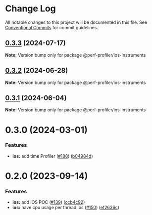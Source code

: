 # Change Log

All notable changes to this project will be documented in this file.
See [Conventional Commits](https://conventionalcommits.org) for commit guidelines.

## [0.3.3](https://github.com/bamlab/flashlight/compare/@perf-profiler/ios-instruments@0.3.2...@perf-profiler/ios-instruments@0.3.3) (2024-07-17)

**Note:** Version bump only for package @perf-profiler/ios-instruments

## [0.3.2](https://github.com/bamlab/flashlight/compare/@perf-profiler/ios-instruments@0.3.1...@perf-profiler/ios-instruments@0.3.2) (2024-06-28)

**Note:** Version bump only for package @perf-profiler/ios-instruments

## [0.3.1](https://github.com/bamlab/flashlight/compare/@perf-profiler/ios-instruments@0.3.0...@perf-profiler/ios-instruments@0.3.1) (2024-06-04)

**Note:** Version bump only for package @perf-profiler/ios-instruments

# 0.3.0 (2024-03-01)

### Features

- **ios:** add time Profiler ([#188](https://github.com/bamlab/flashlight/issues/188)) ([b04984d](https://github.com/bamlab/flashlight/commit/b04984d23fa789288e05c979e980518931414d4c))

# 0.2.0 (2023-09-14)

### Features

- **ios:** add iOS POC ([#139](https://github.com/bamlab/android-performance-profiler/issues/139)) ([ccb4c92](https://github.com/bamlab/android-performance-profiler/commit/ccb4c9249e6a6fd559bd458baa3b6d62da2fb0d6))
- **ios:** have cpu usage per thread ios ([#150](https://github.com/bamlab/android-performance-profiler/issues/150)) ([ef2636c](https://github.com/bamlab/android-performance-profiler/commit/ef2636c8962efa2c2def0f7a5bb6d48969684238))
